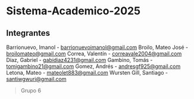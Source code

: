 # Sistema-Academico-2025

## Integrantes 

Barrionuevo, Imanol - barrionuevoimanol@gmail.com 
Broilo, Mateo José - broilomateo@gmail.com
Correa, Valentín - correavale2004@gmail.com 
Díaz, Gabriel - gabidiaz4231@gmail.com 
Gambino, Tomás - tomigambino21@gmail.com 
Gomez, Andrés - andresgf925@gmail.com 
Letona, Mateo - mateolet883@gmail.com 
Wursten Gill, Santiago - santiwgwuri@gmail.com 

> Grupo 6

